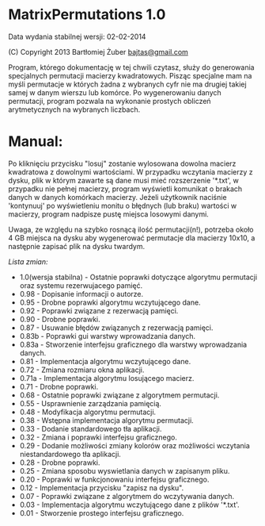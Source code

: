 MatrixPermutations 1.0
==================
Data wydania stabilnej wersji: 02-02-2014

(C) Copyright 2013 Bartłomiej Żuber <bajtas@gmail.com>

Program, którego dokumentację w tej chwili czytasz, służy do generowania specjalnych permutacji macierzy kwadratowych. 
Pisząc specjalne mam na myśli permutacje w których żadna z wybranych cyfr nie ma drugiej takiej samej w danym wierszu lub komórce. Po wygenerowaniu danych permutacji, program pozwala na wykonanie prostych obliczeń arytmetycznych na wybranych liczbach.

# Manual:
Po kliknięciu przycisku "losuj" zostanie wylosowana dowolna macierz kwadratowa z dowolnymi wartościami.
W przypadku wczytania macierzy z dysku, plik w którym zawarte są dane musi mieć rozszerzenie '*.txt', 
w przypadku nie pełnej macierzy, program wyświetli komunikat o brakach danych w danych komórkach macierzy.
Jeżeli użytkownik naciśnie 'kontynuuj' po wyświetleniu monitu o błędnych (lub braku) wartości w macierzy, program nadpisze pustę miejsca losowymi danymi.

Uwaga, ze względu na szybko rosnącą ilość permutacji(n!), potrzeba około 4 GB miejsca na dysku aby wygenerować permutacje dla macierzy 10x10, a następnie zapisać plik na dysku twardym.

*Lista zmian:*
* 1.0(wersja stabilna) - Ostatnie poprawki dotyczące algorytmu permutacji oraz systemu rezerwujacego pamięć.
* 0.98 - Dopisanie informacji o autorze.
* 0.95 - Drobne poprawki algorytmu wczytującego dane.
* 0.92 - Poprawki związane z rezerwacją pamięci.
* 0.90 - Drobne poprawki.
* 0.87 - Usuwanie błędów związanych z rezerwacją pamięci.
* 0.83b - Poprawki gui warstwy wprowadzania danych.
* 0.83a - Stworzenie interfejsu graficznego dla warstwy wprowadzania danych.
* 0.81 - Implementacja algorytmu wczytującego dane.
* 0.72 - Zmiana rozmiaru okna aplikacji.
* 0.71a - Implementacja algorytmu losującego macierz.
* 0.71 - Drobne poprawki.
* 0.68 - Ostatnie poprawki związane z algorytmem permutacji.
* 0.55 - Usprawnienie zarządzania pamięcią.
* 0.48 - Modyfikacja algorytmu permutacji.
* 0.38 - Wstępna implementacja algorytmu permutacji.
* 0.33 - Dodanie standardowego tła aplikacji.
* 0.32 - Zmiana i poprawki interfejsu graficznego.
* 0.29 - Dodanie możliwości zmiany kolorów oraz możliwości wczytania niestandardowego tła aplikacji.
* 0.28 - Drobne poprawki.
* 0.25 - Zmiana sposobu wyswietlania danych w zapisanym pliku.
* 0.20 - Poprawki w funkcjonowaniu interfejsu graficznego.
* 0.12 - Implementacja przycisku "zapisz na dysku".
* 0.07 - Poprawki związane z algorytmem do wczytywania danych.
* 0.03 - Implementacja algorytmu wczytującego dane z plików '*.txt'.
* 0.01 - Stworzenie prostego interfejsu graficznego.
